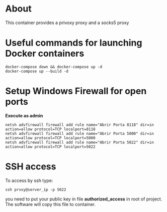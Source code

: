 # About

This container provides a privoxy proxy and a socks5 proxy

# Useful commands for launching Docker containers

```
docker-compose down && docker-compose up -d
docker-compose up --build -d
```
<!-- docker build --progress=plain -t proxy . PRIVOXY_PORT=8118 SOCKS5_PORT=5000 docker-compose up --build -d -->

# Setup Windows Firewall for open ports

__Execute as admin__
```
netsh advfirewall firewall add rule name="Abrir Porta 8118" dir=in action=allow protocol=TCP localport=8118
netsh advfirewall firewall add rule name="Abrir Porta 5000" dir=in action=allow protocol=TCP localport=5000
netsh advfirewall firewall add rule name="Abrir Porta 5022" dir=in action=allow protocol=TCP localport=5022
```
# SSH access
To access by ssh type:
```
ssh prvxy@server_ip -p 5022
```
you need to put your public key in file __authorized_access__ in root of project. The software will copy this file to container.